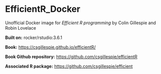 # EfficientR_Docker
Unofficial Docker image for *Efficient R programming* by Colin Gillespie and  Robin Lovelace

**Built on:** rocker/rstudio:3.6.1

**Book:** https://csgillespie.github.io/efficientR/

**Book Github repository:** https://github.com/csgillespie/efficientR

**Associated R package:** https://github.com/csgillespie/efficient


